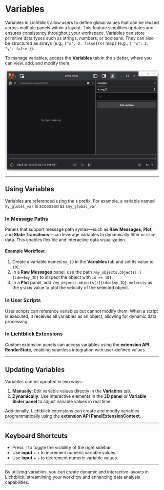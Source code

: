 # Variables

Variables in Lichtblick allow users to define global values that can be reused across multiple panels within a layout. This feature simplifies updates and ensures consistency throughout your workspace. Variables can store primitive data types such as strings, numbers, or booleans. They can also be structured as arrays (e.g., `["x", 2, false]`) or maps (e.g., `{ "x": 2, "y": false }`).

To manage variables, access the **Variables** tab in the sidebar, where you can view, add, and modify them.

![variables](images/variables.png)

---

## Using Variables

Variables are referenced using the `$` prefix. For example, a variable named `my_global_var` is accessed as `$my_global_var`.

### In Message Paths

Panels that support message path syntax—such as **Raw Messages**, **Plot**, and **State Transitions**—can leverage variables to dynamically filter or slice data. This enables flexible and interactive data visualization.

#### Example Workflow:
1. Create a variable named `my_ID` in the **Variables** tab and set its value to `101`.
2. In a **Raw Messages** panel, use the path `/my_objects.objects[:]{id==$my_ID}` to inspect the object with `id == 101`.
3. In a **Plot** panel, add `/my_objects.objects[:]{id==$my_ID}.velocity` as the y-axis value to plot the velocity of the selected object.

### In User Scripts

User scripts can reference variables but cannot modify them. When a script is executed, it receives all variables as an object, allowing for dynamic data processing.

### In Lichtblick Extensions

Custom extension panels can access variables using the **extension API RenderState**, enabling seamless integration with user-defined values.

---

## Updating Variables

Variables can be updated in two ways:

1. **Manually**: Edit variable values directly in the **Variables** tab.
2. **Dynamically**: Use interactive elements in the **3D panel** or **Variable Slider panel** to adjust variable values in real time.

Additionally, Lichtblick extensions can create and modify variables programmatically using the **extension API PanelExtensionContext**.

---

## Keyboard Shortcuts

- Press `]` to toggle the visibility of the right sidebar.
- Use **input** + `↑` to increment numeric variable values.
- Use **input** + `↓` to decrement numeric variable values.

---

By utilizing variables, you can create dynamic and interactive layouts in Lichtblick, streamlining your workflow and enhancing data analysis capabilities.